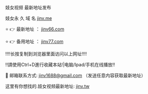 妓女视频 最新地址发布

妓女永 久 域 名 [jinv.me](https://jinv.me:88888/home.html?channel=01111)

⭐️ 👉 最新地址 ： [jinv66.com](https://jinv66.com:8888/home.html?channel=01111)

⭐️ 👉 备用地址 ： [jinv77.com](https://jinv77:8888/home.html?channel=01111)

‼️‼️长按复制到浏览器里面访问以上网址‼️‼️

‼️請使用Ctrl+D進行收藏本站!|电脑/Ipad/手机在线播放‼️

📧 邮箱联系方式: jinv1688@gmail.com （发送任意内容获取最新地址）

这里有你想找的.妓女视频最新地址: [jinv.tw](https://jinv.tw:8888/home.html?channel=01111)
